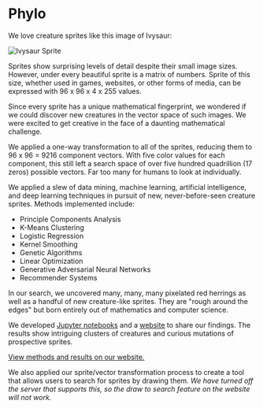 # Phylo

We love creature sprites like this image of Ivysaur:

![Ivysaur Sprite](http://www.pokestadium.com/sprites/black-white/ivysaur.png)

Sprites show surprising levels of detail despite their small image sizes. However, under every beautiful sprite is a matrix of numbers. Sprite of this size, whether used in games, websites, or other forms of media, can be expressed with 96 x 96 x 4 x 255 values.

Since every sprite has a unique mathematical fingerprint, we wondered if we could discover new creatures in the vector space of such images. We were excited to get creative in the face of a daunting mathematical challenge.

We applied a one-way transformation to all of the sprites, reducing them to 96 x 96 = 9216 component vectors. With five color values for each component, this still left a search space of over five hundred quadrillion (17 zeros) possible vectors. Far too many for humans to look at individually.

We applied a slew of data mining, machine learning, artificial intelligence, and deep learning techniques in pursuit of new, never-before-seen creature sprites. Methods implemented include:

- Principle Components Analysis
- K-Means Clustering
- Logistic Regression
- Kernel Smoothing
- Genetic Algorithms
- Linear Optimization
- Generative Adversarial Neural Networks
- Recommender Systems

In our search, we uncovered many, many, many pixelated red herrings as well as a handful of new creature-like sprites. They are "rough around the edges" but born entirely out of mathematics and computer science.

We developed [Jupyter notebooks](https://github.com/vingkan/phylo/blob/master/notebooks/Color%20Frequency%20Classifier.ipynb) and a [website](https://vingkan.github.io/phylo/) to share our findings. The results show intriguing clusters of creatures and curious mutations of prospective sprites.

[View methods and results on our website.](https://vingkan.github.io/phylo/)

We also applied our sprite/vector transformation process to create a tool that allows users to search for sprites by drawing them. _We have turned off the server that supports this, so the draw to search feature on the website will not work._
